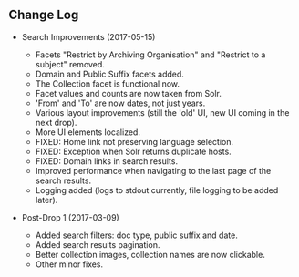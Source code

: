 Change Log
----------

* Search Improvements (2017-05-15)
    * Facets "Restrict by Archiving Organisation" and "Restrict to a subject" removed.
    * Domain and Public Suffix facets added.
    * The Collection facet is functional now.
    * Facet values and counts are now taken from Solr.
    * 'From' and 'To' are now dates, not just years.
    * Various layout improvements (still the 'old' UI, new UI coming in the next drop).
    * More UI elements localized.
    * FIXED: Home link not preserving language selection.
    * FIXED: Exception when Solr returns duplicate hosts.
    * FIXED: Domain links in search results.
    * Improved performance when navigating to the last page of the search results.
    * Logging added (logs to stdout currently, file logging to be added later).

* Post-Drop 1 (2017-03-09)
    * Added search filters: doc type, public suffix and date.
    * Added search results pagination.
    * Better collection images, collection names are now clickable.
    * Other minor fixes.
